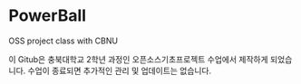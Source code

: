 # PowerBall
OSS project class with CBNU

이 Gitub은 충북대학교 2학년 과정인 오픈소스기초프로젝트 수업에서 제작하게 되었습니다. 
수업이 종료되면 추가적인 관리 및 업데이트는 없습니다.
